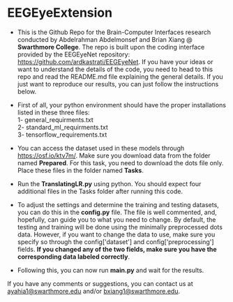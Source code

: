 # EEGEyeExtension

- This is the Github Repo for the Brain-Computer Interfaces research conducted by Abdelrahman Abdelmonsef and Brian Xiang @ **Swarthmore College**. The repo is built upon the coding interface provided by the EEGEyeNet repository: https://github.com/ardkastrati/EEGEyeNet. If you have your ideas or want to understand the details of the code, you need to head to this repo and read the README.md file explaining the general details. If you just want to reproduce our results, you can just follow the instructions below.
  
- First of all, your python environment should have the proper installations listed in these three files:\
  1- general_requirments.txt\
  2- standard_ml_requirments.txt\
  3- tensorflow_requirements.txt
  
- You can access the dataset used in these models through https://osf.io/ktv7m/. Make sure you download data from the folder named **Prepared**. For this task, you need to download the dots file only. Place these files in the folder named **Tasks**.

- Run the **TranslatingLR.py** using python. You should expect four additional files in the Tasks folder after running this code.

- To adjust the settings and determine the training and testing datasets, you can do this in the **config.py** file. The file is well commented, and, hopefully, can guide you to what you need to change. By default, the testing and training will be done using the minimally preprocessed dots data. However, if you want to change the data to use, make sure you specify so through the config['dataset'] and config['preprocessing'] fields. **If you changed any of the two fields, make sure you have the corresponding data labeled correctly**.  

- Following this, you can now run **main.py** and wait for the results.

If you have any comments or suggestions, you can contact us at ayahia1@swarthmore.edu and/or bxiang1@swarthmore.edu.


 
